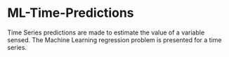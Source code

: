 # ML-Time-Predictions
Time Series predictions are made to estimate the value of a variable sensed. The Machine Learning regression problem is presented for a time series.
